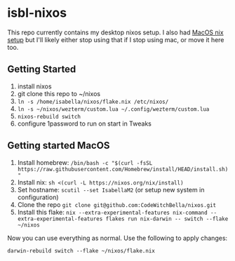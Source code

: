 # isbl-nixos

This repo currently contains my desktop nixos setup. I also had
[MacOS nix setup](https://github.com/CodeWitchBella/nix-darwin-config/tree/main)
but I'll likely either stop using that if I stop using mac, or move it here too.

## Getting Started

1. install nixos
2. git clone this repo to ~/nixos
3. `ln -s /home/isabella/nixos/flake.nix /etc/nixos/`
4. `ln -s ~/nixos/wezterm/custom.lua ~/.config/wezterm/custom.lua`
5. `nixos-rebuild switch`
6. configure 1password to run on start in Tweaks

## Getting started MacOS 

1. Install homebrew: `/bin/bash -c "$(curl -fsSL https://raw.githubusercontent.com/Homebrew/install/HEAD/install.sh)"`
2. Install nix: `sh <(curl -L https://nixos.org/nix/install)`
3. Set hostname: `scutil --set IsabellaM2` (or setup new system in configuration)
4. Clone the repo `git clone git@github.com:CodeWitchBella/nixos.git`
5. Install this flake: `nix --extra-experimental-features nix-command --extra-experimental-features flakes run nix-darwin -- switch --flake ~/nixos`

Now you can use everything as normal. Use the following to apply changes:

```
darwin-rebuild switch --flake ~/nixos/flake.nix
```
